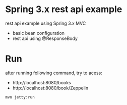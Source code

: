 # Spring 3.x rest api example

rest api example using Spring 3.x MVC

- basic bean configuration
- rest api using @ResponseBody

# Run
after running following command, try to acess:
- http://localhost:8080/books
- http://localhost:8080/book/Zeppelin

```
mvn jetty:run
```



